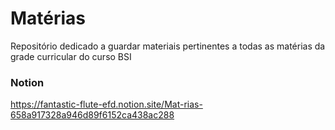 # Matérias
Repositório dedicado a guardar materiais pertinentes a todas as matérias da grade curricular do curso BSI

### Notion
https://fantastic-flute-efd.notion.site/Mat-rias-658a917328a946d89f6152ca438ac288
